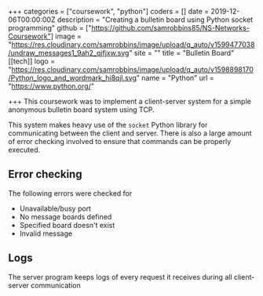 +++
categories = ["coursework", "python"]
coders = []
date = 2019-12-06T00:00:00Z
description = "Creating a bulletin board using Python socket programming"
github = ["https://github.com/samrobbins85/NS-Networks-Coursework"]
image = "https://res.cloudinary.com/samrobbins/image/upload/q_auto/v1599477038/undraw_messages1_9ah2_qjfjxw.svg"
site = ""
title = "Bulletin Board"
[[tech]]
logo = "https://res.cloudinary.com/samrobbins/image/upload/q_auto/v1598898170/Python_logo_and_wordmark_hi8qjl.svg"
name = "Python"
url = "https://www.python.org/"

+++
This coursework was to implement a client-server system for a simple anonymous bulletin board system using TCP.

This system makes heavy use of the `socket` Python library for communicating between the client and server.  There is also a large amount of error checking involved to ensure that commands can be properly executed.

## Error checking

The following errors were checked for

* Unavailable/busy port
* No message boards defined
* Specified board doesn't exist
* Invalid message

## Logs

The server program keeps logs of every request it receives during all client-server communication